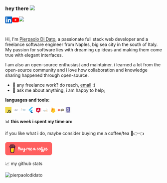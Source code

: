 ### hey there <img src="https://media.giphy.com/media/hvRJCLFzcasrR4ia7z/giphy.gif" width="25px">
<a href="https://www.linkedin.com/in/pierpaolo-di-dato-b5a7a7a9"  target="_blank">
  <img align="left" alt="Pierpaolo Di Dato's LinkedIN" width="22px" src="images/linkedin.svg" />
</a>
<a href="https://www.youtube.com/@pierpaolodidato4358"  target="_blank">
  <img align="left" alt="Pierpaolo Di Dato's Youtube" width="22px" src="images/youtube.svg" />
</a>

![](https://visitor-badge.glitch.me/badge?page_id=pierpaolo1989)

<br />

Hi, I'm [Pierpaolo Di Dato](http://pierpaolodidato.it/), a passionate full stack web developer and a freelance software engineer from Naples, big sea city in the south of Italy. My passion for software lies with dreaming up ideas and making them come true with elegant interfaces. 

I am also an open-source enthusiast and maintainer. i learned a lot from the open-source community and i love how collaboration and knowledge sharing happened through open-source.
  
- 💼 any freelance work? do reach, [email](mailto:pierpaolo.pdd@gmail.com) :)
- 💬 ask me about anything, i am happy to help;

**languages and tools:**  


<code><img height="20" src="images/javascript.png"></code>
<code><img height="20" src="images/jquery.png"></code>
<code><img height="20" src="images/java.png"></code>
<code><img height="20" src="images/flutter.png"></code>
<code><img height="20" src="images/angular.png"></code>
<code><img height="20" src="images/mysql.png"></code>
<code><img height="20" src="images/firebase.png"></code>
<code><img height="20" src="images/git.png"></code>
<code><img height="20" src ="images/heroku.png"></code>

📊 **this week i spent my time on:**
<!--START_SECTION:waka-->
<!--<a href="https://wakatime.com/@pierpaolo1989" title="Data update every midnight"><img src="https://github-readme-stats.vercel.app/api/wakatime?username=pierpaolo1989&layout=compact&langs_count=6" alt="Wakatime weekly coding actitvity languages" /></a>-->
<!--END_SECTION:waka-->

if you like what i do, maybe consider buying me a coffee/tea 🥺👉👈

<a href="https://www.buymeacoffee.com/EwdZcpDlg" target="_blank"><img src="images/coffee.webp" alt="Buy Me A Coffee" width="150" ></a>

📈 my github stats

<p> <img src="https://github-readme-stats.vercel.app/api?username=pierpaolo1989&show_icons=true&theme=gotham" alt="pierpaolodidato" />
</p>



